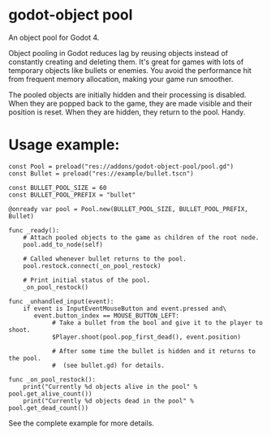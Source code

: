 # godot-object pool

An object pool for Godot 4.

Object pooling in Godot reduces lag by reusing objects instead of constantly
creating and deleting them. It's great for games with lots of temporary objects
like bullets or enemies. You avoid the performance hit from frequent memory
allocation, making your game run smoother.

The pooled objects are initially hidden and their processing is disabled. 
When they are popped back to the game, they are made visible and their position
is reset. When they are hidden, they return to the pool. Handy.

# Usage example:

```gdscript
const Pool = preload("res://addons/godot-object-pool/pool.gd")
const Bullet = preload("res://example/bullet.tscn")

const BULLET_POOL_SIZE = 60
const BULLET_POOL_PREFIX = "bullet"

@onready var pool = Pool.new(BULLET_POOL_SIZE, BULLET_POOL_PREFIX, Bullet)

func _ready():
	# Attach pooled objects to the game as children of the root node.
	pool.add_to_node(self)
	
	# Called whenever bullet returns to the pool.
	pool.restock.connect(_on_pool_restock)
	
	# Print initial status of the pool.
	_on_pool_restock()

func _unhandled_input(event):
	if event is InputEventMouseButton and event.pressed and\
	   event.button_index == MOUSE_BUTTON_LEFT:
			# Take a bullet from the bool and give it to the player to shoot.
			$Player.shoot(pool.pop_first_dead(), event.position)
			
			# After some time the bullet is hidden and it returns to the pool.
			#  (see bullet.gd) for details.

func _on_pool_restock():
	print("Currently %d objects alive in the pool" % pool.get_alive_count())
	print("Currently %d objects dead in the pool" % pool.get_dead_count())
```

See the complete example for more details.
